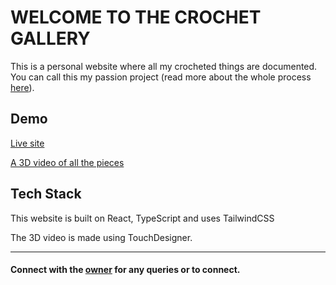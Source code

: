 # WELCOME TO THE CROCHET GALLERY

This is a personal website where all my crocheted things are documented.
You can call this my passion project (read more about the whole process [here](https://fortunate-politician-605.notion.site/Art-in-Motion-Real-Time-crochet-pattern-visualisation-189ff90b3b8090a8d1f840b23fcadb)).

## Demo 
[Live site]()

[A 3D video of all the pieces]()


## Tech Stack
This website is built on React, TypeScript and uses TailwindCSS

The 3D video is made using TouchDesigner. 

---

#### Connect with the [owner](mailto:manyaagureja13@gmail.com) for any queries or to connect.
